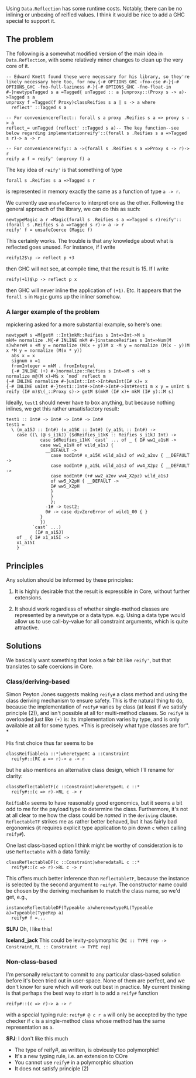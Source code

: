 
Using `Data.Reflection` has some runtime costs. Notably, there can be no inlining or unboxing of reified values. I think it would be nice to add a GHC special to support it.

## The problem


The following is a somewhat modified version of the main idea in `Data.Reflection`, with some relatively minor changes to clean up the very core of it.

```
-- Edward Kmett found these were necessary for his library, so they're likely necessary here too, for now.{-# OPTIONS_GHC -fno-cse #-}{-# OPTIONS_GHC -fno-full-laziness #-}{-# OPTIONS_GHC -fno-float-in #-}newtypeTagged s a =Tagged{ unTagged :: a }unproxy::(Proxy s -> a)->Tagged s a
unproxy f =Tagged(f Proxy)classReifies s a | s -> a where
  reflect' ::Tagged s a

-- For conveniencereflect:: forall s a proxy .Reifies s a => proxy s -> a
reflect_= unTagged (reflect' ::Tagged s a)-- The key function--see below regarding implementationreify'::(forall s .Reifies s a =>Tagged s r)-> a -> r

-- For conveniencereify:: a ->(forall s .Reifies s a =>Proxy s -> r)-> r
reify a f = reify' (unproxy f) a
```


The key idea of `reify'` is that something of type

```
forall s .Reifies s a =>Tagged s r
```


is represented in memory exactly the same as a function of type `a -> r`.


We currently use `unsafeCoerce` to interpret one as the other. Following the general approach of the library, we can do this as such:

```
newtypeMagic a r =Magic(forall s .Reifies s a =>Tagged s r)reify'::(forall s .Reifies s a =>Tagged s r)-> a -> r
reify' f = unsafeCoerce (Magic f)
```


This certainly works. The trouble is that any knowledge about what is reflected goes unused. For instance, if I write

```
reify12$\p -> reflect p +3
```


then GHC will not see, at compile time, that the result is 15. If I write

```
reify(+1)$\p -> reflect p x
```


then GHC will never inline the application of `(+1)`. Etc. It appears that the `forall s` in `Magic` gums up the inliner somehow.

### A larger example of the problem


mpickering asked for a more substantial example, so here's one:

```
newtypeM s =M{getM ::Int}mkM::Reifies s Int=>Int->M s
mkM= normalize .M{-# INLINE mkM #-}instanceReifies s Int=>Num(M s)whereM x +M y = normalize (M(x + y))M x -M y = normalize (M(x - y))M x *M y = normalize (M(x * y))
  abs x = x
  signum x =1
  fromInteger = mkM . fromIntegral
  {-# INLINE (+) #-}normalize::Reifies s Int=>M s ->M s
normalize m@(M x)=M$ x `mod` reflect m
{-# INLINE normalize #-}unInt::Int->Int#unInt(I# x)= x
{-# INLINE unInt #-}test1::Int#->Int#->Int#->Int#test1 m x y = unInt $ reify (I# m)$\(_::Proxy s)-> getM $(mkM (I# x)+ mkM (I# y)::M s)
```


Ideally, `test1` should never have to box anything, but because nothing inlines, we get this rather unsatisfactory result:

```wiki
test1 :: Int# -> Int# -> Int# -> Int#
test1 =
  \ (m_a15J :: Int#) (x_a15K :: Int#) (y_a15L :: Int#) ->
    case ((\ (@ s_i1kJ) ($dReifies_i1kK :: Reifies s_i1kJ Int) ->
             case $dReifies_i1kK `cast` ... of _ { I# ww1_a1sH ->
             case ww1_a1sH of wild_a1sJ {
               __DEFAULT ->
                 case modInt# x_a15K wild_a1sJ of ww2_a2ov { __DEFAULT ->
                 case modInt# y_a15L wild_a1sJ of ww4_X2pz { __DEFAULT ->
                 case modInt# (+# ww2_a2ov ww4_X2pz) wild_a1sJ
                 of ww5_X2pH { __DEFAULT ->
                 I# ww5_X2pH
                 }
                 }
                 };
               -1# -> test2;
               0# -> case divZeroError of wild1_00 { }
             }
             })
          `cast` ...)
           (I# m_a15J)
    of _ { I# x1_a15I ->
    x1_a15I
    }
```

## Principles


Any solution should be informed by these principles:

1. It is highly desirable that the result is expressible in Core, without further extensions.

1. It should work regardless of whether single-method classes are represented by a newtype or a data type.  e.g. Using a data type would allow us to use call-by-value for all constraint arguments, which is quite attractive.

## Solutions


We basically want something that looks a fair bit like `reify'`, but that translates to safe coercions in Core.

### Class/deriving-based


Simon Peyton Jones suggests making `reify#` a class method and using the class deriving mechanism to ensure safety. This is the natural thing to do, because the implementation of `reify#` varies by class (at least if we satisfy principle (2)), and isn't possible at all for multi-method classes.  So `reify#` is overloaded just like `(+)` is: its implementation varies by type, and is only available at all for some types.   *This is precisely what type classes are for''.
*


His first choice thus far seems to be

```
classReifiable(a ::*)wheretypeRC a ::Constraint
  reify#::(RC a => r)-> a -> r
```


but he also mentions an alternative class design, which I'll rename for clarity:

```
classReflectableTF(c ::Constraint)wheretypeRL c ::*
  reify#::(c => r)->RL c -> r
```

`Reifiable` seems to have reasonably good ergonomics, but it seems a bit odd to me for the payload type to determine the class. Furthermore, it's not at all clear to me how the class could be *named* in the `deriving` clause. `ReflectableTF` strikes me as rather better behaved, but it has fairly bad ergonomics (it requires explicit type application to pin down `c` when calling `reify#`).


One last class-based option I think might be worthy of consideration is to use `Reflectable` with a data family:

```
classReflectableDF(c ::Constraint)wheredataRL c ::*
  reify#::(c => r)->RL c -> r
```


This offers much better inference than `ReflectableTF`, because the instance is selected by the second argument to `reify#`. The constructor name could be chosen by the deriving mechanism to match the class name, so we'd get, e.g.,

```
instanceReflectableDF(Typeable a)wherenewtypeRL(Typeable a)=Typeable(TypeRep a)
  reify# f =...
```

**SLPJ** Oh, I like this!

**Iceland_jack** This could be levity-polymorphic (`RC :: TYPE rep -> Constraint`, `RL :: Constraint -> TYPE rep`)

### Non-class-based


I'm personally reluctant to commit to any particular class-based solution before it's been tried out in user-space. None of them are perfect, and we don't know for sure which will work out best in practice. My current thinking is that perhaps the best way to *start* is to add a `reify#` function

```
reify#::(c => r)-> a -> r
```


with a special typing rule: `reify# @ c r a` will only be accepted by the type checker if `c` is a single-method class whose method has the same representation as `a`.

**SPJ**: I don't like this much

- The type of reify\#, as written, is obviously too polymorphic!
- It's a new typing rule, i.e. an extension to COre
- You cannot use `reify#` in a polymorphic situation
- It does not satisfy principle (2)
